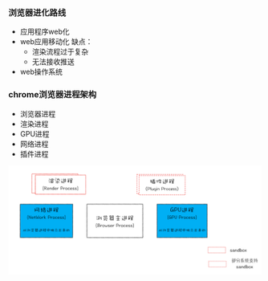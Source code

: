 ### 浏览器进化路线
* 应用程序web化
* web应用移动化
  缺点：
     * 渲染流程过于复杂
     * 无法接收推送
* web操作系统

### chrome浏览器进程架构

* 浏览器进程
* 渲染进程
* GPU进程
* 网络进程
* 插件进程

![](./../img/浏览器进程.png)